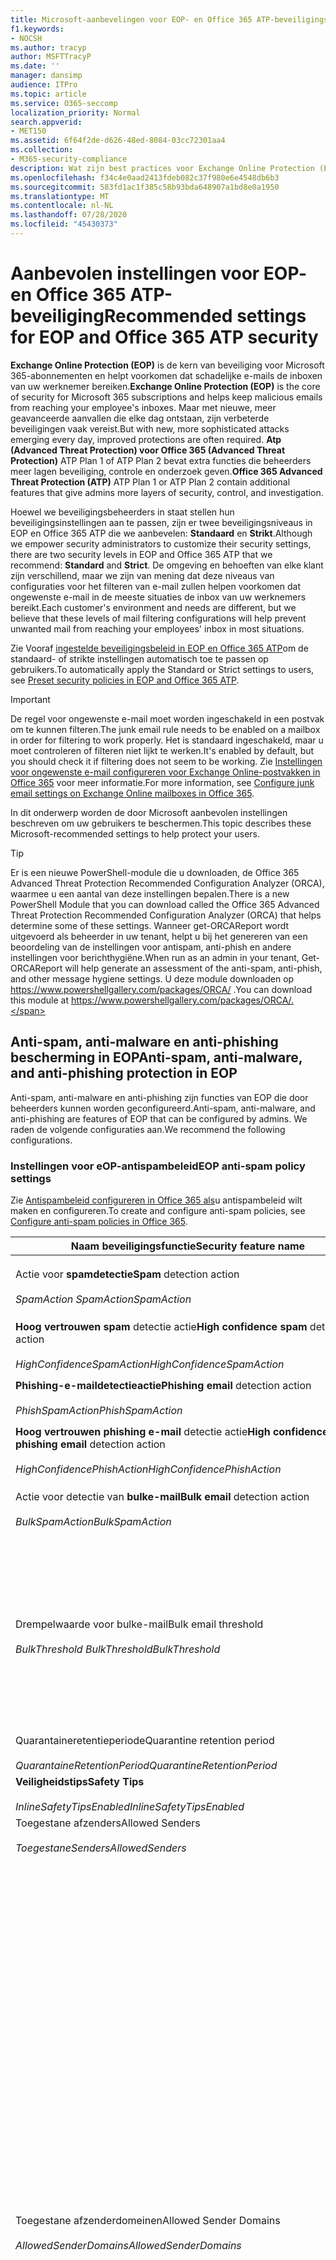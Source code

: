 ```yaml
---
title: Microsoft-aanbevelingen voor EOP- en Office 365 ATP-beveiligingsinstellingen, aanbevelingen, Sender Policy Framework, Domain-based Message Reporting and Conformance, DomainKeys Identified Mail, steps, how does it work, security baselines, baselines for EOP, baselines for ATP, setup ATP, setup EOP, configure ATP, configure EOP, security configuration
f1.keywords:
- NOCSH
ms.author: tracyp
author: MSFTTracyP
ms.date: ''
manager: dansimp
audience: ITPro
ms.topic: article
ms.service: O365-seccomp
localization_priority: Normal
search.appverid:
- MET150
ms.assetid: 6f64f2de-d626-48ed-8084-03cc72301aa4
ms.collection:
- M365-security-compliance
description: Wat zijn best practices voor Exchange Online Protection (EOP) en Advanced Threat Protection (ATP) beveiligingsinstellingen? Wat zijn de huidige aanbevelingen voor standaardbescherming? Wat moet worden gebruikt als u strenger wilt zijn? En welke extra's krijg je als je ook Advanced Threat Protection (ATP) gebruikt?
ms.openlocfilehash: f34c4e0aad2413fdeb082c37f980e6e4548db6b3
ms.sourcegitcommit: 583fd1ac1f385c58b93bda648907a1bd8e0a1950
ms.translationtype: MT
ms.contentlocale: nl-NL
ms.lasthandoff: 07/28/2020
ms.locfileid: "45430373"
---
```

# <a name="recommended-settings-for-eop-and-office-365-atp-security"></a><span data-ttu-id="331c3-106">Aanbevolen instellingen voor EOP- en Office 365 ATP-beveiliging</span><span class="sxs-lookup"><span data-stu-id="331c3-106">Recommended settings for EOP and Office 365 ATP security</span></span>

<span data-ttu-id="331c3-107">**Exchange Online Protection (EOP)** is de kern van beveiliging voor Microsoft 365-abonnementen en helpt voorkomen dat schadelijke e-mails de inboxen van uw werknemer bereiken.</span><span class="sxs-lookup"><span data-stu-id="331c3-107">**Exchange Online Protection (EOP)** is the core of security for Microsoft 365 subscriptions and helps keep malicious emails from reaching your employee's inboxes.</span></span> <span data-ttu-id="331c3-108">Maar met nieuwe, meer geavanceerde aanvallen die elke dag ontstaan, zijn verbeterde beveiligingen vaak vereist.</span><span class="sxs-lookup"><span data-stu-id="331c3-108">But with new, more sophisticated attacks emerging every day, improved protections are often required.</span></span> <span data-ttu-id="331c3-109">**Atp (Advanced Threat Protection) voor Office 365 (Advanced Threat Protection)** ATP Plan 1 of ATP Plan 2 bevat extra functies die beheerders meer lagen beveiliging, controle en onderzoek geven.</span><span class="sxs-lookup"><span data-stu-id="331c3-109">**Office 365 Advanced Threat Protection (ATP)** ATP Plan 1 or ATP Plan 2 contain additional features that give admins more layers of security, control, and investigation.</span></span>

<span data-ttu-id="331c3-110">Hoewel we beveiligingsbeheerders in staat stellen hun beveiligingsinstellingen aan te passen, zijn er twee beveiligingsniveaus in EOP en Office 365 ATP die we aanbevelen: **Standaard** en **Strikt**.</span><span class="sxs-lookup"><span data-stu-id="331c3-110">Although we empower security administrators to customize their security settings, there are two security levels in EOP and Office 365 ATP that we recommend: **Standard** and **Strict**.</span></span> <span data-ttu-id="331c3-111">De omgeving en behoeften van elke klant zijn verschillend, maar we zijn van mening dat deze niveaus van configuraties voor het filteren van e-mail zullen helpen voorkomen dat ongewenste e-mail in de meeste situaties de inbox van uw werknemers bereikt.</span><span class="sxs-lookup"><span data-stu-id="331c3-111">Each customer's environment and needs are different, but we believe that these levels of mail filtering configurations will help prevent unwanted mail from reaching your employees' inbox in most situations.</span></span>

<span data-ttu-id="331c3-112">Zie Vooraf [ingestelde beveiligingsbeleid in EOP en Office 365 ATP](preset-security-policies.md)om de standaard- of strikte instellingen automatisch toe te passen op gebruikers.</span><span class="sxs-lookup"><span data-stu-id="331c3-112">To automatically apply the Standard or Strict settings to users, see [Preset security policies in EOP and Office 365 ATP](preset-security-policies.md).</span></span>

> [!IMPORTANT]
> <span data-ttu-id="331c3-113">De regel voor ongewenste e-mail moet worden ingeschakeld in een postvak om te kunnen filteren.</span><span class="sxs-lookup"><span data-stu-id="331c3-113">The junk email rule needs to be enabled on a mailbox in order for filtering to work properly.</span></span> <span data-ttu-id="331c3-114">Het is standaard ingeschakeld, maar u moet controleren of filteren niet lijkt te werken.</span><span class="sxs-lookup"><span data-stu-id="331c3-114">It's enabled by default, but you should check it if filtering does not seem to be working.</span></span> <span data-ttu-id="331c3-115">Zie [Instellingen voor ongewenste e-mail configureren voor Exchange Online-postvakken in Office 365](configure-junk-email-settings-on-exo-mailboxes.md) voor meer informatie.</span><span class="sxs-lookup"><span data-stu-id="331c3-115">For more information, see [Configure junk email settings on Exchange Online mailboxes in Office 365](configure-junk-email-settings-on-exo-mailboxes.md).</span></span>

<span data-ttu-id="331c3-116">In dit onderwerp worden de door Microsoft aanbevolen instellingen beschreven om uw gebruikers te beschermen.</span><span class="sxs-lookup"><span data-stu-id="331c3-116">This topic describes these Microsoft-recommended settings to help protect your users.</span></span>

> [!TIP]
> <span data-ttu-id="331c3-117">Er is een nieuwe PowerShell-module die u downloaden, de Office 365 Advanced Threat Protection Recommended Configuration Analyzer (ORCA), waarmee u een aantal van deze instellingen bepalen.</span><span class="sxs-lookup"><span data-stu-id="331c3-117">There is a new PowerShell Module that you can download called the Office 365 Advanced Threat Protection Recommended Configuration Analyzer (ORCA) that helps determine some of these settings.</span></span> <span data-ttu-id="331c3-118">Wanneer get-ORCAReport wordt uitgevoerd als beheerder in uw tenant, helpt u bij het genereren van een beoordeling van de instellingen voor antispam, anti-phish en andere instellingen voor berichthygiëne.</span><span class="sxs-lookup"><span data-stu-id="331c3-118">When run as an admin in your tenant, Get-ORCAReport will help generate an assessment of the anti-spam, anti-phish, and other message hygiene settings.</span></span> <span data-ttu-id="331c3-119">U deze module downloaden op https://www.powershellgallery.com/packages/ORCA/ .</span><span class="sxs-lookup"><span data-stu-id="331c3-119">You can download this module at https://www.powershellgallery.com/packages/ORCA/.</span></span>

## <a name="anti-spam-anti-malware-and-anti-phishing-protection-in-eop"></a><span data-ttu-id="331c3-120">Anti-spam, anti-malware en anti-phishing bescherming in EOP</span><span class="sxs-lookup"><span data-stu-id="331c3-120">Anti-spam, anti-malware, and anti-phishing protection in EOP</span></span>

<span data-ttu-id="331c3-121">Anti-spam, anti-malware en anti-phishing zijn functies van EOP die door beheerders kunnen worden geconfigureerd.</span><span class="sxs-lookup"><span data-stu-id="331c3-121">Anti-spam, anti-malware, and anti-phishing are features of EOP that can be configured by admins.</span></span> <span data-ttu-id="331c3-122">We raden de volgende configuraties aan.</span><span class="sxs-lookup"><span data-stu-id="331c3-122">We recommend the following configurations.</span></span>

### <a name="eop-anti-spam-policy-settings"></a><span data-ttu-id="331c3-123">Instellingen voor eOP-antispambeleid</span><span class="sxs-lookup"><span data-stu-id="331c3-123">EOP anti-spam policy settings</span></span>

<span data-ttu-id="331c3-124">Zie [Antispambeleid configureren in Office 365 als](configure-your-spam-filter-policies.md)u antispambeleid wilt maken en configureren.</span><span class="sxs-lookup"><span data-stu-id="331c3-124">To create and configure anti-spam policies, see [Configure anti-spam policies in Office 365](configure-your-spam-filter-policies.md).</span></span>

|<span data-ttu-id="331c3-125">Naam beveiligingsfunctie</span><span class="sxs-lookup"><span data-stu-id="331c3-125">Security feature name</span></span>|<span data-ttu-id="331c3-126">Standaard</span><span class="sxs-lookup"><span data-stu-id="331c3-126">Standard</span></span>|<span data-ttu-id="331c3-127">Strikte</span><span class="sxs-lookup"><span data-stu-id="331c3-127">Strict</span></span>|<span data-ttu-id="331c3-128">Opmerking</span><span class="sxs-lookup"><span data-stu-id="331c3-128">Comment</span></span>|
|---|---|---|---|
|<span data-ttu-id="331c3-129">Actie voor **spamdetectie**</span><span class="sxs-lookup"><span data-stu-id="331c3-129">**Spam** detection action</span></span> <br/><br/> <span data-ttu-id="331c3-130">_SpamAction SpamAction_</span><span class="sxs-lookup"><span data-stu-id="331c3-130">_SpamAction_</span></span>|<span data-ttu-id="331c3-131">**Bericht verplaatsen naar map Ongewenste e-mail**</span><span class="sxs-lookup"><span data-stu-id="331c3-131">**Move message to Junk Email folder**</span></span> <br/><br/> `MoveToJmf`|<span data-ttu-id="331c3-132">**Quarantainebericht**</span><span class="sxs-lookup"><span data-stu-id="331c3-132">**Quarantine message**</span></span> <br/><br/> `Quarantine`||
|<span data-ttu-id="331c3-133">**Hoog vertrouwen spam** detectie actie</span><span class="sxs-lookup"><span data-stu-id="331c3-133">**High confidence spam** detection action</span></span> <br/><br/> <span data-ttu-id="331c3-134">_HighConfidenceSpamAction_</span><span class="sxs-lookup"><span data-stu-id="331c3-134">_HighConfidenceSpamAction_</span></span>|<span data-ttu-id="331c3-135">**Quarantainebericht**</span><span class="sxs-lookup"><span data-stu-id="331c3-135">**Quarantine message**</span></span> <br/><br/> `Quarantine`|<span data-ttu-id="331c3-136">**Quarantainebericht**</span><span class="sxs-lookup"><span data-stu-id="331c3-136">**Quarantine message**</span></span> <br/><br/> `Quarantine`||
|<span data-ttu-id="331c3-137">**Phishing-e-maildetectieactie**</span><span class="sxs-lookup"><span data-stu-id="331c3-137">**Phishing email** detection action</span></span> <br/><br/> <span data-ttu-id="331c3-138">_PhishSpamAction_</span><span class="sxs-lookup"><span data-stu-id="331c3-138">_PhishSpamAction_</span></span>|<span data-ttu-id="331c3-139">**Quarantainebericht**</span><span class="sxs-lookup"><span data-stu-id="331c3-139">**Quarantine message**</span></span> <br/><br/> `Quarantine`|<span data-ttu-id="331c3-140">**Quarantainebericht**</span><span class="sxs-lookup"><span data-stu-id="331c3-140">**Quarantine message**</span></span> <br/><br/> `Quarantine`||
|<span data-ttu-id="331c3-141">**Hoog vertrouwen phishing e-mail** detectie actie</span><span class="sxs-lookup"><span data-stu-id="331c3-141">**High confidence phishing email** detection action</span></span> <br/><br/> <span data-ttu-id="331c3-142">_HighConfidencePhishAction_</span><span class="sxs-lookup"><span data-stu-id="331c3-142">_HighConfidencePhishAction_</span></span>|<span data-ttu-id="331c3-143">**Quarantainebericht**</span><span class="sxs-lookup"><span data-stu-id="331c3-143">**Quarantine message**</span></span> <br/><br/> `Quarantine`|<span data-ttu-id="331c3-144">**Quarantainebericht**</span><span class="sxs-lookup"><span data-stu-id="331c3-144">**Quarantine message**</span></span> <br/><br/> `Quarantine`||
|<span data-ttu-id="331c3-145">Actie voor detectie van **bulke-mail**</span><span class="sxs-lookup"><span data-stu-id="331c3-145">**Bulk email** detection action</span></span> <br/><br/> <span data-ttu-id="331c3-146">_BulkSpamAction_</span><span class="sxs-lookup"><span data-stu-id="331c3-146">_BulkSpamAction_</span></span>|<span data-ttu-id="331c3-147">**Bericht verplaatsen naar map Ongewenste e-mail**</span><span class="sxs-lookup"><span data-stu-id="331c3-147">**Move message to Junk Email folder**</span></span> <br/><br/> `MoveToJmf`|<span data-ttu-id="331c3-148">**Quarantainebericht**</span><span class="sxs-lookup"><span data-stu-id="331c3-148">**Quarantine message**</span></span> <br/><br/> `Quarantine`||
|<span data-ttu-id="331c3-149">Drempelwaarde voor bulke-mail</span><span class="sxs-lookup"><span data-stu-id="331c3-149">Bulk email threshold</span></span> <br/><br/> <span data-ttu-id="331c3-150">_BulkThreshold BulkThreshold_</span><span class="sxs-lookup"><span data-stu-id="331c3-150">_BulkThreshold_</span></span>|<span data-ttu-id="331c3-151">6</span><span class="sxs-lookup"><span data-stu-id="331c3-151">6</span></span>|<span data-ttu-id="331c3-152">4</span><span class="sxs-lookup"><span data-stu-id="331c3-152">4</span></span>|<span data-ttu-id="331c3-153">De standaardwaarde is momenteel 7, maar we raden u aan deze te wijzigen in 6.</span><span class="sxs-lookup"><span data-stu-id="331c3-153">The default value is currently 7, but we recommend that you change it to 6.</span></span> <span data-ttu-id="331c3-154">Zie [Bulkklachtenniveau (BCL) in Office 365](bulk-complaint-level-values.md)voor meer informatie.</span><span class="sxs-lookup"><span data-stu-id="331c3-154">For details, see [Bulk complaint level (BCL) in Office 365](bulk-complaint-level-values.md).</span></span>|
|<span data-ttu-id="331c3-155">Quarantaineretentieperiode</span><span class="sxs-lookup"><span data-stu-id="331c3-155">Quarantine retention period</span></span> <br/><br/> <span data-ttu-id="331c3-156">_QuarantaineRetentionPeriod_</span><span class="sxs-lookup"><span data-stu-id="331c3-156">_QuarantineRetentionPeriod_</span></span>|<span data-ttu-id="331c3-157">30 dagen</span><span class="sxs-lookup"><span data-stu-id="331c3-157">30 days</span></span>|<span data-ttu-id="331c3-158">30 dagen</span><span class="sxs-lookup"><span data-stu-id="331c3-158">30 days</span></span>||
|<span data-ttu-id="331c3-159">**Veiligheidstips**</span><span class="sxs-lookup"><span data-stu-id="331c3-159">**Safety Tips**</span></span> <br/><br/> <span data-ttu-id="331c3-160">_InlineSafetyTipsEnabled_</span><span class="sxs-lookup"><span data-stu-id="331c3-160">_InlineSafetyTipsEnabled_</span></span>|<span data-ttu-id="331c3-161">Aan</span><span class="sxs-lookup"><span data-stu-id="331c3-161">On</span></span> <br/><br/> `$true`|<span data-ttu-id="331c3-162">Aan</span><span class="sxs-lookup"><span data-stu-id="331c3-162">On</span></span> <br/><br/> `$true`||
|<span data-ttu-id="331c3-163">Toegestane afzenders</span><span class="sxs-lookup"><span data-stu-id="331c3-163">Allowed Senders</span></span> <br/><br/> <span data-ttu-id="331c3-164">_ToegestaneSenders_</span><span class="sxs-lookup"><span data-stu-id="331c3-164">_AllowedSenders_</span></span>|<span data-ttu-id="331c3-165">Geen</span><span class="sxs-lookup"><span data-stu-id="331c3-165">None</span></span>|<span data-ttu-id="331c3-166">Geen</span><span class="sxs-lookup"><span data-stu-id="331c3-166">None</span></span>||
|<span data-ttu-id="331c3-167">Toegestane afzenderdomeinen</span><span class="sxs-lookup"><span data-stu-id="331c3-167">Allowed Sender Domains</span></span> <br/><br/> <span data-ttu-id="331c3-168">_AllowedSenderDomains_</span><span class="sxs-lookup"><span data-stu-id="331c3-168">_AllowedSenderDomains_</span></span>|<span data-ttu-id="331c3-169">Geen</span><span class="sxs-lookup"><span data-stu-id="331c3-169">None</span></span>|<span data-ttu-id="331c3-170">Geen</span><span class="sxs-lookup"><span data-stu-id="331c3-170">None</span></span>|<span data-ttu-id="331c3-171">Het toevoegen van domeinen die u bezit (ook wel _geaccepteerde domeinen_genoemd) aan de lijst met toegestane afzenders is niet vereist.</span><span class="sxs-lookup"><span data-stu-id="331c3-171">Adding domains that you own (also known as _accepted domains_) to the allowed senders list is not required.</span></span> <span data-ttu-id="331c3-172">In feite wordt het beschouwd als een hoog risico, omdat het kansen creëert voor slechte acteurs om u e-mail te sturen die anders zou worden uitgefilterd. Gebruik [spoofinformatie](learn-about-spoof-intelligence.md) in het Security & Compliance Center op de pagina **Antispam-instellingen** om alle afzenders te controleren die e-mailadressen van afzenders spoofen in de e-maildomeinen van uw organisatie of e-mailadressen van afzenders in externe domeinen spoofen.</span><span class="sxs-lookup"><span data-stu-id="331c3-172">In fact, it's considered high risk since it creates opportunities for bad actors to send you mail that would otherwise be filtered out. Use [spoof intelligence](learn-about-spoof-intelligence.md) in the Security & Compliance Center on the **Anti-spam settings** page to review all senders who are spoofing sender email addresses in your organization's email domains or spoofing sender email addresses in external domains.</span></span>|
|<span data-ttu-id="331c3-173">Geblokkeerde afzenders</span><span class="sxs-lookup"><span data-stu-id="331c3-173">Blocked Senders</span></span> <br/><br/> <span data-ttu-id="331c3-174">_Geblokkeerdesverders_</span><span class="sxs-lookup"><span data-stu-id="331c3-174">_BlockedSenders_</span></span>|<span data-ttu-id="331c3-175">Geen</span><span class="sxs-lookup"><span data-stu-id="331c3-175">None</span></span>|<span data-ttu-id="331c3-176">Geen</span><span class="sxs-lookup"><span data-stu-id="331c3-176">None</span></span>||
|<span data-ttu-id="331c3-177">Geblokkeerde afzenderdomeinen</span><span class="sxs-lookup"><span data-stu-id="331c3-177">Blocked Sender Domains</span></span> <br/><br/> <span data-ttu-id="331c3-178">_GeblokkeerdeSenderDomeinen_</span><span class="sxs-lookup"><span data-stu-id="331c3-178">_BlockedSenderDomains_</span></span>|<span data-ttu-id="331c3-179">Geen</span><span class="sxs-lookup"><span data-stu-id="331c3-179">None</span></span>|<span data-ttu-id="331c3-180">Geen</span><span class="sxs-lookup"><span data-stu-id="331c3-180">None</span></span>||
|<span data-ttu-id="331c3-181">**Spammeldingen voor eindgebruikers inschakelen**</span><span class="sxs-lookup"><span data-stu-id="331c3-181">**Enable end-user spam notifications**</span></span> <br/><br/> <span data-ttu-id="331c3-182">_Meldingen inschakelen_</span><span class="sxs-lookup"><span data-stu-id="331c3-182">_EnableEndUserSpamNotifications_</span></span>|<span data-ttu-id="331c3-183">Ingeschakeld</span><span class="sxs-lookup"><span data-stu-id="331c3-183">Enabled</span></span> <br/><br/> `$true`|<span data-ttu-id="331c3-184">Ingeschakeld</span><span class="sxs-lookup"><span data-stu-id="331c3-184">Enabled</span></span> <br/><br/> `$true`||
|<span data-ttu-id="331c3-185">**Stuur spammeldingen van eindgebruikers elke (dagen)**</span><span class="sxs-lookup"><span data-stu-id="331c3-185">**Send end-user spam notifications every (days)**</span></span> <br/><br/> <span data-ttu-id="331c3-186">_EndUserSpamNotificationFrequency_</span><span class="sxs-lookup"><span data-stu-id="331c3-186">_EndUserSpamNotificationFrequency_</span></span>|<span data-ttu-id="331c3-187">3 dagen</span><span class="sxs-lookup"><span data-stu-id="331c3-187">3 days</span></span>|<span data-ttu-id="331c3-188">3 dagen</span><span class="sxs-lookup"><span data-stu-id="331c3-188">3 days</span></span>||
|<span data-ttu-id="331c3-189">**Spam ZAP**</span><span class="sxs-lookup"><span data-stu-id="331c3-189">**Spam ZAP**</span></span> <br/><br/> <span data-ttu-id="331c3-190">_SpamZapEnabled SpamZapEnabled_</span><span class="sxs-lookup"><span data-stu-id="331c3-190">_SpamZapEnabled_</span></span>|<span data-ttu-id="331c3-191">Ingeschakeld</span><span class="sxs-lookup"><span data-stu-id="331c3-191">Enabled</span></span> <br/><br/> `$true`|<span data-ttu-id="331c3-192">Ingeschakeld</span><span class="sxs-lookup"><span data-stu-id="331c3-192">Enabled</span></span> <br/><br/> `$true`||
|<span data-ttu-id="331c3-193">**Phish ZAP**</span><span class="sxs-lookup"><span data-stu-id="331c3-193">**Phish ZAP**</span></span> <br/><br/> <span data-ttu-id="331c3-194">_PhishZapEnabled_</span><span class="sxs-lookup"><span data-stu-id="331c3-194">_PhishZapEnabled_</span></span>|<span data-ttu-id="331c3-195">Ingeschakeld</span><span class="sxs-lookup"><span data-stu-id="331c3-195">Enabled</span></span> <br/><br/> `$true`|<span data-ttu-id="331c3-196">Ingeschakeld</span><span class="sxs-lookup"><span data-stu-id="331c3-196">Enabled</span></span> <br/><br/> `$true`||
|<span data-ttu-id="331c3-197">_MarkAsSpamBulkMail MarkAsSpamBulkMail_</span><span class="sxs-lookup"><span data-stu-id="331c3-197">_MarkAsSpamBulkMail_</span></span>|<span data-ttu-id="331c3-198">Aan</span><span class="sxs-lookup"><span data-stu-id="331c3-198">On</span></span>|<span data-ttu-id="331c3-199">Aan</span><span class="sxs-lookup"><span data-stu-id="331c3-199">On</span></span>|<span data-ttu-id="331c3-200">Deze instelling is alleen beschikbaar in PowerShell.</span><span class="sxs-lookup"><span data-stu-id="331c3-200">This setting is only available in PowerShell.</span></span>|
|

<span data-ttu-id="331c3-201">Er zijn verschillende andere Geavanceerde Spam Filter (AsF) instellingen in anti-spam beleid die in het proces van wordt afgeschaft.</span><span class="sxs-lookup"><span data-stu-id="331c3-201">There are several other Advanced Spam Filter (ASF) settings in anti-spam policies that are in the process of being deprecated.</span></span> <span data-ttu-id="331c3-202">Meer informatie over de tijdlijnen voor de afschrijving van deze functies zal worden gecommuniceerd buiten dit onderwerp.</span><span class="sxs-lookup"><span data-stu-id="331c3-202">More information on the timelines for the depreciation of these features will be communicated outside of this topic.</span></span>

<span data-ttu-id="331c3-203">We raden u aan deze AS-instellingen **uit te** schakelen voor zowel **standaard-** als **strikte** niveaus.</span><span class="sxs-lookup"><span data-stu-id="331c3-203">We recommend that you turn these ASF settings **Off** for both **Standard** and **Strict** levels.</span></span> <span data-ttu-id="331c3-204">Zie AZG-instellingen [(Advanced Spam Filter) in Office 365 voor](advanced-spam-filtering-asf-options.md)meer informatie over AVO-instellingen.</span><span class="sxs-lookup"><span data-stu-id="331c3-204">For more information about ASF settings, see [Advanced Spam Filter (ASF) settings in Office 365](advanced-spam-filtering-asf-options.md).</span></span>

|<span data-ttu-id="331c3-205">Naam beveiligingsfunctie</span><span class="sxs-lookup"><span data-stu-id="331c3-205">Security feature name</span></span>|<span data-ttu-id="331c3-206">Opmerking</span><span class="sxs-lookup"><span data-stu-id="331c3-206">Comment</span></span>|
|---|---|
|<span data-ttu-id="331c3-207">**Afbeeldingskoppelingen naar externe sites** _(IncreaseScoreWithImageLinks_)</span><span class="sxs-lookup"><span data-stu-id="331c3-207">**Image links to remote sites** (_IncreaseScoreWithImageLinks_)</span></span>||
|<span data-ttu-id="331c3-208">**Numeriek IP-adres in URL** _(IncreaseScoreWithNumericIps_)</span><span class="sxs-lookup"><span data-stu-id="331c3-208">**Numeric IP address in URL** (_IncreaseScoreWithNumericIps_)</span></span>||
|<span data-ttu-id="331c3-209">**UL omleiden naar andere poort** _(IncreaseScoreWithRedirectToOtherPort_)</span><span class="sxs-lookup"><span data-stu-id="331c3-209">**UL redirect to other port** (_IncreaseScoreWithRedirectToOtherPort_)</span></span>||
|<span data-ttu-id="331c3-210">**URL naar .biz of .info websites** (_IncreaseScoreWithBizOrInfoUrls_)</span><span class="sxs-lookup"><span data-stu-id="331c3-210">**URL to .biz or .info websites** (_IncreaseScoreWithBizOrInfoUrls_)</span></span>||
|<span data-ttu-id="331c3-211">**Lege berichten** _(MarkAsSpamEmptyMessages_)</span><span class="sxs-lookup"><span data-stu-id="331c3-211">**Empty messages** (_MarkAsSpamEmptyMessages_)</span></span>||
|<span data-ttu-id="331c3-212">**JavaScript of VBScript in HTML** _(MarkAsSpamJavaScriptInHtml_)</span><span class="sxs-lookup"><span data-stu-id="331c3-212">**JavaScript or VBScript in HTML** (_MarkAsSpamJavaScriptInHtml_)</span></span>||
|<span data-ttu-id="331c3-213">**Frame- of IFrame-tags in HTML** _(MarkAsSpamFramesInHtml_)</span><span class="sxs-lookup"><span data-stu-id="331c3-213">**Frame or IFrame tags in HTML** (_MarkAsSpamFramesInHtml_)</span></span>||
|<span data-ttu-id="331c3-214">**Objecttags in HTML** (_MarkAsSpamObjectTagsInHtml_)</span><span class="sxs-lookup"><span data-stu-id="331c3-214">**Object tags in HTML** (_MarkAsSpamObjectTagsInHtml_)</span></span>||
|<span data-ttu-id="331c3-215">**Insluiten tags in HTML** (_MarkAsSpamEmbedTagsInHtml_)</span><span class="sxs-lookup"><span data-stu-id="331c3-215">**Embed tags in HTML** (_MarkAsSpamEmbedTagsInHtml_)</span></span>||
|<span data-ttu-id="331c3-216">**Formuliertags in HTML** _(MarkAsSpamFormTagsInHtml_)</span><span class="sxs-lookup"><span data-stu-id="331c3-216">**Form tags in HTML** (_MarkAsSpamFormTagsInHtml_)</span></span>||
|<span data-ttu-id="331c3-217">**Webbugs in HTML** _(MarkAsSpamWebBugsInHtml_)</span><span class="sxs-lookup"><span data-stu-id="331c3-217">**Web bugs in HTML** (_MarkAsSpamWebBugsInHtml_)</span></span>||
|<span data-ttu-id="331c3-218">**Gevoelige woordenlijst toepassen** _(MarkAsSpamSensitiveWordList_)</span><span class="sxs-lookup"><span data-stu-id="331c3-218">**Apply sensitive word list** (_MarkAsSpamSensitiveWordList_)</span></span>||
|<span data-ttu-id="331c3-219">**SPF record: hard fail** (_MarkAsSpamSpfRecordHardFail_)</span><span class="sxs-lookup"><span data-stu-id="331c3-219">**SPF record: hard fail** (_MarkAsSpamSpfRecordHardFail_)</span></span>||
|<span data-ttu-id="331c3-220">**Voorwaardelijke afzender-ID-filtering: harde fail** _(MarkAsSpamFromAddressAuthFail_)</span><span class="sxs-lookup"><span data-stu-id="331c3-220">**Conditional Sender ID filtering: hard fail** (_MarkAsSpamFromAddressAuthFail_)</span></span>||
|<span data-ttu-id="331c3-221">**NDR backscatter** (_MarkAsSpamNdrBackscatter_)</span><span class="sxs-lookup"><span data-stu-id="331c3-221">**NDR backscatter** (_MarkAsSpamNdrBackscatter_)</span></span>||
|

#### <a name="eop-outbound-spam-policy-settings"></a><span data-ttu-id="331c3-222">Instellingen voor uitgaande spambeleid van EOP</span><span class="sxs-lookup"><span data-stu-id="331c3-222">EOP outbound spam policy settings</span></span>

<span data-ttu-id="331c3-223">Zie Uitgaande [spamfiltering configureren in Office 365 als](configure-the-outbound-spam-policy.md)u uitgaand spambeleid wilt maken en configureren.</span><span class="sxs-lookup"><span data-stu-id="331c3-223">To create and configure outbound spam policies, see [Configure outbound spam filtering in Office 365](configure-the-outbound-spam-policy.md).</span></span>

<span data-ttu-id="331c3-224">Zie [Verzendlimieten voor](https://docs.microsoft.com/office365/servicedescriptions/exchange-online-service-description/exchange-online-limits#sending-limits-1) meer informatie over de standaard verzendlimieten in de service</span><span class="sxs-lookup"><span data-stu-id="331c3-224">For more information about the default sending limits in the service, see [Sending limits](https://docs.microsoft.com/office365/servicedescriptions/exchange-online-service-description/exchange-online-limits#sending-limits-1)</span></span>

|<span data-ttu-id="331c3-225">Naam beveiligingsfunctie</span><span class="sxs-lookup"><span data-stu-id="331c3-225">Security feature name</span></span>|<span data-ttu-id="331c3-226">Standaard</span><span class="sxs-lookup"><span data-stu-id="331c3-226">Standard</span></span>|<span data-ttu-id="331c3-227">Strikte</span><span class="sxs-lookup"><span data-stu-id="331c3-227">Strict</span></span>|<span data-ttu-id="331c3-228">Opmerking</span><span class="sxs-lookup"><span data-stu-id="331c3-228">Comment</span></span>|
|---|---|---|---|
|<span data-ttu-id="331c3-229">**Maximaal aantal ontvangers per gebruiker: externe uurlimiet**</span><span class="sxs-lookup"><span data-stu-id="331c3-229">**Maximum number of recipients per user: External hourly limit**</span></span> <br/><br/> <span data-ttu-id="331c3-230">_OntvangerLimitExternalPerHour_</span><span class="sxs-lookup"><span data-stu-id="331c3-230">_RecipientLimitExternalPerHour_</span></span>|<span data-ttu-id="331c3-231">500</span><span class="sxs-lookup"><span data-stu-id="331c3-231">500</span></span>|<span data-ttu-id="331c3-232">400</span><span class="sxs-lookup"><span data-stu-id="331c3-232">400</span></span>||
|<span data-ttu-id="331c3-233">**Maximaal aantal ontvangers per gebruiker: interne uurlimiet**</span><span class="sxs-lookup"><span data-stu-id="331c3-233">**Maximum number of recipients per user: Internal hourly limit**</span></span> <br/><br/> <span data-ttu-id="331c3-234">_OntvangerLimitInternalPerHour_</span><span class="sxs-lookup"><span data-stu-id="331c3-234">_RecipientLimitInternalPerHour_</span></span>|<span data-ttu-id="331c3-235">1000</span><span class="sxs-lookup"><span data-stu-id="331c3-235">1000</span></span>|<span data-ttu-id="331c3-236">800</span><span class="sxs-lookup"><span data-stu-id="331c3-236">800</span></span>||
|<span data-ttu-id="331c3-237">**Maximaal aantal ontvangers per gebruiker: Dagelijkse limiet**</span><span class="sxs-lookup"><span data-stu-id="331c3-237">**Maximum number of recipients per user: Daily limit**</span></span> <br/><br/> <span data-ttu-id="331c3-238">_OntvangerLimitPerDay_</span><span class="sxs-lookup"><span data-stu-id="331c3-238">_RecipientLimitPerDay_</span></span>|<span data-ttu-id="331c3-239">1000</span><span class="sxs-lookup"><span data-stu-id="331c3-239">1000</span></span>|<span data-ttu-id="331c3-240">800</span><span class="sxs-lookup"><span data-stu-id="331c3-240">800</span></span>||
|<span data-ttu-id="331c3-241">**Actie wanneer een gebruiker de limieten overschrijdt**</span><span class="sxs-lookup"><span data-stu-id="331c3-241">**Action when a user exceeds the limits**</span></span> <br/><br/> <span data-ttu-id="331c3-242">_ActionWhenThresholdReached_</span><span class="sxs-lookup"><span data-stu-id="331c3-242">_ActionWhenThresholdReached_</span></span>|<span data-ttu-id="331c3-243">**De gebruiker beperken tot het verzenden van e-mail**</span><span class="sxs-lookup"><span data-stu-id="331c3-243">**Restrict the user from sending mail**</span></span> <br/><br/> `BlockUser`|<span data-ttu-id="331c3-244">**De gebruiker beperken tot het verzenden van e-mail**</span><span class="sxs-lookup"><span data-stu-id="331c3-244">**Restrict the user from sending mail**</span></span> <br/><br/> `BlockUser`||
|

### <a name="eop-anti-malware-policy-settings"></a><span data-ttu-id="331c3-245">Beleidsinstellingen voor EOP-anti-malware</span><span class="sxs-lookup"><span data-stu-id="331c3-245">EOP anti-malware policy settings</span></span>

<span data-ttu-id="331c3-246">Zie [Anti-malwarebeleid configureren in Office 365](configure-anti-malware-policies.md)als u antimalwarebeleid wilt maken en configureren.</span><span class="sxs-lookup"><span data-stu-id="331c3-246">To create and configure anti-malware policies, see [Configure anti-malware policies in Office 365](configure-anti-malware-policies.md).</span></span>

|<span data-ttu-id="331c3-247">Naam beveiligingsfunctie</span><span class="sxs-lookup"><span data-stu-id="331c3-247">Security feature name</span></span>|<span data-ttu-id="331c3-248">Standaard</span><span class="sxs-lookup"><span data-stu-id="331c3-248">Standard</span></span>|<span data-ttu-id="331c3-249">Strikte</span><span class="sxs-lookup"><span data-stu-id="331c3-249">Strict</span></span>|<span data-ttu-id="331c3-250">Opmerking</span><span class="sxs-lookup"><span data-stu-id="331c3-250">Comment</span></span>|
|---|---|---|---|
|<span data-ttu-id="331c3-251">**Wilt u ontvangers op de hoogte stellen als hun berichten in quarantaine zijn geplaatst?**</span><span class="sxs-lookup"><span data-stu-id="331c3-251">**Do you want to notify recipients if their messages are quarantined?**</span></span> <br/><br/> <span data-ttu-id="331c3-252">_Actie_</span><span class="sxs-lookup"><span data-stu-id="331c3-252">_Action_</span></span>|<span data-ttu-id="331c3-253">Nee</span><span class="sxs-lookup"><span data-stu-id="331c3-253">No</span></span> <br/><br/> <span data-ttu-id="331c3-254">_Berichten verwijderen_</span><span class="sxs-lookup"><span data-stu-id="331c3-254">_DeleteMessage_</span></span>|<span data-ttu-id="331c3-255">Nee</span><span class="sxs-lookup"><span data-stu-id="331c3-255">No</span></span> <br/><br/> <span data-ttu-id="331c3-256">_Berichten verwijderen_</span><span class="sxs-lookup"><span data-stu-id="331c3-256">_DeleteMessage_</span></span>|<span data-ttu-id="331c3-257">Als malware wordt gedetecteerd in een e-mailbijlage, wordt het bericht in quarantaine geplaatst en kan het alleen door een beheerder worden vrijgegeven.</span><span class="sxs-lookup"><span data-stu-id="331c3-257">If malware is detected in an email attachment, the message is quarantined and can be released only by an admin.</span></span>|
|<span data-ttu-id="331c3-258">**Filter Algemene bijlagetypen**</span><span class="sxs-lookup"><span data-stu-id="331c3-258">**Common Attachment Types Filter**</span></span> <br/><br/> <span data-ttu-id="331c3-259">_Bestand inschakelen_</span><span class="sxs-lookup"><span data-stu-id="331c3-259">_EnableFileFilter_</span></span>|<span data-ttu-id="331c3-260">Aan</span><span class="sxs-lookup"><span data-stu-id="331c3-260">On</span></span> <br/><br/> `$true`|<span data-ttu-id="331c3-261">Aan</span><span class="sxs-lookup"><span data-stu-id="331c3-261">On</span></span> <br/><br/> `$true`|<span data-ttu-id="331c3-262">Met deze instelling worden berichten in quarantaine geplaatst die uitvoerbare bijlagen bevatten op basis van bestandstype, ongeacht de bijlage-inhoud.</span><span class="sxs-lookup"><span data-stu-id="331c3-262">This setting quarantines messages that contain executable attachments based on file type, regardless of the attachment content.</span></span>|
|<span data-ttu-id="331c3-263">**Malware Zero-hour Auto Purge**</span><span class="sxs-lookup"><span data-stu-id="331c3-263">**Malware Zero-hour Auto Purge**</span></span> <br/><br/> <span data-ttu-id="331c3-264">_ZapEnabled ZapEnabled_</span><span class="sxs-lookup"><span data-stu-id="331c3-264">_ZapEnabled_</span></span>|<span data-ttu-id="331c3-265">Aan</span><span class="sxs-lookup"><span data-stu-id="331c3-265">On</span></span> <br/><br/> `$true`|<span data-ttu-id="331c3-266">Aan</span><span class="sxs-lookup"><span data-stu-id="331c3-266">On</span></span> <br/><br/> `$true`||
|<span data-ttu-id="331c3-267">**Interne afzenders op** de hoogte stellen van het niet-geleverde bericht</span><span class="sxs-lookup"><span data-stu-id="331c3-267">**Notify internal senders** of the undelivered message</span></span> <br/><br/> <span data-ttu-id="331c3-268">_Meldingen inschakelen_</span><span class="sxs-lookup"><span data-stu-id="331c3-268">_EnableInternalSenderNotifications_</span></span>|<span data-ttu-id="331c3-269">Uitgeschakeld</span><span class="sxs-lookup"><span data-stu-id="331c3-269">Disabled</span></span> <br/><br/> `$false`|<span data-ttu-id="331c3-270">Uitgeschakeld</span><span class="sxs-lookup"><span data-stu-id="331c3-270">Disabled</span></span> <br/><br/> `$false`||
|<span data-ttu-id="331c3-271">**Externe afzenders op** de hoogte stellen van het niet-geleverde bericht</span><span class="sxs-lookup"><span data-stu-id="331c3-271">**Notify external senders** of the undelivered message</span></span> <br/><br/> <span data-ttu-id="331c3-272">_EnableExternalSenderNotifications_</span><span class="sxs-lookup"><span data-stu-id="331c3-272">_EnableExternalSenderNotifications_</span></span>|<span data-ttu-id="331c3-273">Uitgeschakeld</span><span class="sxs-lookup"><span data-stu-id="331c3-273">Disabled</span></span> <br/><br/> `$false`|<span data-ttu-id="331c3-274">Uitgeschakeld</span><span class="sxs-lookup"><span data-stu-id="331c3-274">Disabled</span></span> <br/><br/> `$false`||
|

### <a name="eop-default-anti-phishing-policy-settings"></a><span data-ttu-id="331c3-275">EOP standaard anti-phishing beleidsinstellingen</span><span class="sxs-lookup"><span data-stu-id="331c3-275">EOP default anti-phishing policy settings</span></span>

<span data-ttu-id="331c3-276">Zie [Spoofinstellingen](set-up-anti-phishing-policies.md#spoof-settings)voor meer informatie over deze instellingen.</span><span class="sxs-lookup"><span data-stu-id="331c3-276">For more information about these settings, see [Spoof settings](set-up-anti-phishing-policies.md#spoof-settings).</span></span> <span data-ttu-id="331c3-277">Zie [Anti-phishingbeleid configureren in EOP om](configure-anti-phishing-policies-eop.md)deze instellingen te configureren.</span><span class="sxs-lookup"><span data-stu-id="331c3-277">To configure these settings, see [Configure anti-phishing policies in EOP](configure-anti-phishing-policies-eop.md).</span></span>

|<span data-ttu-id="331c3-278">Naam beveiligingsfunctie</span><span class="sxs-lookup"><span data-stu-id="331c3-278">Security feature name</span></span>|<span data-ttu-id="331c3-279">Standaard</span><span class="sxs-lookup"><span data-stu-id="331c3-279">Standard</span></span>|<span data-ttu-id="331c3-280">Strikte</span><span class="sxs-lookup"><span data-stu-id="331c3-280">Strict</span></span>|<span data-ttu-id="331c3-281">Opmerking</span><span class="sxs-lookup"><span data-stu-id="331c3-281">Comment</span></span>|
|---|---|---|---|
|<span data-ttu-id="331c3-282">**Bescherming tegen spoofing inschakelen**</span><span class="sxs-lookup"><span data-stu-id="331c3-282">**Enable anti-spoofing protection**</span></span> <br/><br/> <span data-ttu-id="331c3-283">_EnableAntispoofEnforcement_</span><span class="sxs-lookup"><span data-stu-id="331c3-283">_EnableAntispoofEnforcement_</span></span>|<span data-ttu-id="331c3-284">Aan</span><span class="sxs-lookup"><span data-stu-id="331c3-284">On</span></span> <br/><br/> `$true`|<span data-ttu-id="331c3-285">Aan</span><span class="sxs-lookup"><span data-stu-id="331c3-285">On</span></span> <br/><br/> `$true`||
|<span data-ttu-id="331c3-286">**Niet-geverifieerde afzender inschakelen**</span><span class="sxs-lookup"><span data-stu-id="331c3-286">**Enable Unauthenticated Sender**</span></span> <br/><br/> <span data-ttu-id="331c3-287">_EnableunauthenticatedSender_</span><span class="sxs-lookup"><span data-stu-id="331c3-287">_EnableUnauthenticatedSender_</span></span>|<span data-ttu-id="331c3-288">Aan</span><span class="sxs-lookup"><span data-stu-id="331c3-288">On</span></span> <br/><br/> `$true`|<span data-ttu-id="331c3-289">Aan</span><span class="sxs-lookup"><span data-stu-id="331c3-289">On</span></span> <br/><br/> `$true`|<span data-ttu-id="331c3-290">Hiermee voegt u een vraagteken (?) toe aan de foto van de afzender in Outlook voor niet-geïdentificeerde vervalste afzenders.</span><span class="sxs-lookup"><span data-stu-id="331c3-290">Adds a question mark (?) to the sender's photo in Outlook for unidentified spoofed senders.</span></span> <span data-ttu-id="331c3-291">Zie [Spoofinstellingen in het antiphishingbeleid](set-up-anti-phishing-policies.md)voor meer informatie.</span><span class="sxs-lookup"><span data-stu-id="331c3-291">For more information, see [Spoof settings in anti-phishing policies](set-up-anti-phishing-policies.md).</span></span>|
|<span data-ttu-id="331c3-292">**Als e-mail wordt verzonden door iemand die uw domein niet mag spoofen**</span><span class="sxs-lookup"><span data-stu-id="331c3-292">**If email is sent by someone who's not allowed to spoof your domain**</span></span> <br/><br/> <span data-ttu-id="331c3-293">_AuthenticationFailAction_</span><span class="sxs-lookup"><span data-stu-id="331c3-293">_AuthenticationFailAction_</span></span>|<span data-ttu-id="331c3-294">**Bericht verplaatsen naar de mappen ongewenste e-mail van de geadresseerden**</span><span class="sxs-lookup"><span data-stu-id="331c3-294">**Move message to the recipients' Junk Email folders**</span></span> <br/><br/> `MoveToJmf`|<span data-ttu-id="331c3-295">**Quarantaine het bericht**</span><span class="sxs-lookup"><span data-stu-id="331c3-295">**Quarantine the message**</span></span> <br/><br/> `Quarantine`|<span data-ttu-id="331c3-296">Dit geldt voor geblokkeerde afzenders in [spoofintelligentie.](learn-about-spoof-intelligence.md)</span><span class="sxs-lookup"><span data-stu-id="331c3-296">This applies to blocked senders in [spoof intelligence](learn-about-spoof-intelligence.md).</span></span>|
|

## <a name="office-365-advanced-threat-protection-security"></a><span data-ttu-id="331c3-297">Beveiliging van geavanceerde bedreigingsbeveiliging van Office 365</span><span class="sxs-lookup"><span data-stu-id="331c3-297">Office 365 Advanced Threat Protection security</span></span>

<span data-ttu-id="331c3-298">Extra beveiligingsvoordelen worden geleverd met een ATP-abonnement (Advanced Threat Protection) van Office 365.</span><span class="sxs-lookup"><span data-stu-id="331c3-298">Additional security benefits come with an Office 365 Advanced Threat Protection (ATP) subscription.</span></span> <span data-ttu-id="331c3-299">Voor het laatste nieuws en informatie u zien [wat er nieuw is in Office 365 ATP](whats-new-in-office-365-atp.md).</span><span class="sxs-lookup"><span data-stu-id="331c3-299">For the latest news and information, you can see [What's new in Office 365 ATP](whats-new-in-office-365-atp.md).</span></span>

<span data-ttu-id="331c3-300">Office 365 ATP bevat het beleid voor veilige bijlagen en veilige koppelingen om te voorkomen dat e-mail met mogelijk schadelijke bijlagen wordt geleverd en om te voorkomen dat gebruikers op mogelijk onveilige URL's klikken.</span><span class="sxs-lookup"><span data-stu-id="331c3-300">Office 365 ATP includes the Safe Attachment and Safe Links policies to prevent email with potentially malicious attachments from being delivered, and to keep users from clicking potentially unsafe URLs.</span></span>

> [!IMPORTANT]
> <span data-ttu-id="331c3-301">Geavanceerde antiphishing is een van de voordelen van een Office 365 ATP-abonnement.</span><span class="sxs-lookup"><span data-stu-id="331c3-301">Advanced anti-phishing is one of the benefits of an Office 365 ATP subscription.</span></span> <span data-ttu-id="331c3-302">Hoewel het standaard is ingeschakeld, ***moet*** u ten minste één antiphishingbeleid configureren voordat het e-mail kan filteren.</span><span class="sxs-lookup"><span data-stu-id="331c3-302">Although it's enabled by default, you ***must*** configure at least one anti-phishing policy before it can start filtering mail.</span></span> <span data-ttu-id="331c3-303">Het vergeten om anti-phishing beleid te configureren kan gebruikers blootstellen aan riskante e-mails.</span><span class="sxs-lookup"><span data-stu-id="331c3-303">Forgetting to configure anti-phishing policies could exposes users to risky emails.</span></span> <span data-ttu-id="331c3-304">Zorg ervoor dat u uw antiphishingbeleid configureert nadat u een Office 365 ATP-abonnement hebt toegevoegd.</span><span class="sxs-lookup"><span data-stu-id="331c3-304">Be sure to configure your anti-phishing policies after you add an Office 365 ATP subscription.</span></span>

<span data-ttu-id="331c3-305">Als u een AtP-abonnement voor Office 365 aan uw EOP hebt toegevoegd, stelt u de volgende configuraties in.</span><span class="sxs-lookup"><span data-stu-id="331c3-305">If you've added an Office 365 ATP subscription to your EOP, set the following configurations.</span></span>

### <a name="office-atp-anti-phishing-policy-settings"></a><span data-ttu-id="331c3-306">Office ATP-beleidsinstellingen voor phishing</span><span class="sxs-lookup"><span data-stu-id="331c3-306">Office ATP anti-phishing policy settings</span></span>

<span data-ttu-id="331c3-307">EOP-klanten krijgen basisantiphishing zoals eerder beschreven, maar Office 365 ATP bevat meer functies en controle om aanvallen te voorkomen, op te sporen en te herstellen.</span><span class="sxs-lookup"><span data-stu-id="331c3-307">EOP customers get basic anti-phishing as previously described, but Office 365 ATP includes more features and control to help prevent, detect, and remediate against attacks.</span></span> <span data-ttu-id="331c3-308">Zie [ATP-antiphishingbeleid configureren in Office 365](configure-atp-anti-phishing-policies.md)als u dit beleid wilt maken en configureren.</span><span class="sxs-lookup"><span data-stu-id="331c3-308">To create and configure these policies, see [Configure ATP anti-phishing policies in Office 365](configure-atp-anti-phishing-policies.md).</span></span>

#### <a name="impersonation-settings-in-atp-anti-phishing-policies"></a><span data-ttu-id="331c3-309">Imitatie-instellingen in atp-anti-phishingbeleid</span><span class="sxs-lookup"><span data-stu-id="331c3-309">Impersonation settings in ATP anti-phishing policies</span></span>

<span data-ttu-id="331c3-310">Zie [Imitatie-instellingen in het ATP-antiphishingbeleid voor](set-up-anti-phishing-policies.md#impersonation-settings-in-atp-anti-phishing-policies)meer informatie over deze instellingen.</span><span class="sxs-lookup"><span data-stu-id="331c3-310">For more information about these settings, see [Impersonation settings in ATP anti-phishing policies](set-up-anti-phishing-policies.md#impersonation-settings-in-atp-anti-phishing-policies).</span></span> <span data-ttu-id="331c3-311">Zie [ATP-antiphishingbeleid configureren](configure-atp-anti-phishing-policies.md)als u deze instellingen wilt configureren.</span><span class="sxs-lookup"><span data-stu-id="331c3-311">To configure these settings, see [Configure ATP anti-phishing policies](configure-atp-anti-phishing-policies.md).</span></span>

|<span data-ttu-id="331c3-312">Naam beveiligingsfunctie</span><span class="sxs-lookup"><span data-stu-id="331c3-312">Security feature name</span></span>|<span data-ttu-id="331c3-313">Standaard</span><span class="sxs-lookup"><span data-stu-id="331c3-313">Standard</span></span>|<span data-ttu-id="331c3-314">Strikte</span><span class="sxs-lookup"><span data-stu-id="331c3-314">Strict</span></span>|<span data-ttu-id="331c3-315">Opmerking</span><span class="sxs-lookup"><span data-stu-id="331c3-315">Comment</span></span>|
|---|---|---|---|
|<span data-ttu-id="331c3-316">Beveiligde gebruikers: **gebruikers toevoegen om te beschermen**</span><span class="sxs-lookup"><span data-stu-id="331c3-316">Protected users: **Add users to protect**</span></span> <br/><br/> <span data-ttu-id="331c3-317">_Beveiliging van doelgericht gebruikers_</span><span class="sxs-lookup"><span data-stu-id="331c3-317">_EnableTargetedUserProtection_</span></span> <br/><br/> <span data-ttu-id="331c3-318">_TargetedUsersToProtect_</span><span class="sxs-lookup"><span data-stu-id="331c3-318">_TargetedUsersToProtect_</span></span>|<span data-ttu-id="331c3-319">Aan</span><span class="sxs-lookup"><span data-stu-id="331c3-319">On</span></span> <br/><br/> `$true` <br/><br/> \<list of users\>|<span data-ttu-id="331c3-320">Aan</span><span class="sxs-lookup"><span data-stu-id="331c3-320">On</span></span> <br/><br/> `$true` <br/><br/> \<list of users\>|<span data-ttu-id="331c3-321">Afhankelijk van uw organisatie, maar we raden u aan gebruikers in belangrijke rollen toe te voegen.</span><span class="sxs-lookup"><span data-stu-id="331c3-321">Depends on your organization, but we recommend adding users in key roles.</span></span> <span data-ttu-id="331c3-322">Intern kunnen dit uw CEO, CFO en andere senior leiders zijn.</span><span class="sxs-lookup"><span data-stu-id="331c3-322">Internally, these might be your CEO, CFO, and other senior leaders.</span></span> <span data-ttu-id="331c3-323">Extern kunnen dit ook raadsleden of uw raad van bestuur zijn.</span><span class="sxs-lookup"><span data-stu-id="331c3-323">Externally, these could include council members or your board of directors.</span></span>|
|<span data-ttu-id="331c3-324">Beveiligde domeinen: **voeg automatisch de domeinen op die ik bezit**</span><span class="sxs-lookup"><span data-stu-id="331c3-324">Protected domains: **Automatically include the domains I own**</span></span> <br/><br/> <span data-ttu-id="331c3-325">_Bescherming van organisatiedomeinen inschakelen_</span><span class="sxs-lookup"><span data-stu-id="331c3-325">_EnableOrganizationDomainsProtection_</span></span>|<span data-ttu-id="331c3-326">Aan</span><span class="sxs-lookup"><span data-stu-id="331c3-326">On</span></span> <br/><br/> `$true`|<span data-ttu-id="331c3-327">Aan</span><span class="sxs-lookup"><span data-stu-id="331c3-327">On</span></span> <br/><br/> `$true`||
|<span data-ttu-id="331c3-328">Beveiligde domeinen: **aangepaste domeinen opnemen**</span><span class="sxs-lookup"><span data-stu-id="331c3-328">Protected domains: **Include custom domains**</span></span> <br/><br/> <span data-ttu-id="331c3-329">_Beveiliging inschakelen_</span><span class="sxs-lookup"><span data-stu-id="331c3-329">_EnableTargetedDomainsProtection_</span></span> <br/><br/> <span data-ttu-id="331c3-330">_TargetedDomainsToProtect_</span><span class="sxs-lookup"><span data-stu-id="331c3-330">_TargetedDomainsToProtect_</span></span>|<span data-ttu-id="331c3-331">Aan</span><span class="sxs-lookup"><span data-stu-id="331c3-331">On</span></span> <br/><br/> `$true` <br/><br/> \<list of domains\>|<span data-ttu-id="331c3-332">Aan</span><span class="sxs-lookup"><span data-stu-id="331c3-332">On</span></span> <br/><br/> `$true` <br/><br/> \<list of domains\>|<span data-ttu-id="331c3-333">Afhankelijk van uw organisatie, maar we raden u aan domeinen toe te voegen waarmee u vaak communiceert die u niet bezit.</span><span class="sxs-lookup"><span data-stu-id="331c3-333">Depends on your organization, but we recommend adding domains you frequently interact with that you don't own.</span></span>|
|<span data-ttu-id="331c3-334">Beveiligde gebruikers: **als e-mail wordt verzonden door een geïmiteerde gebruiker**</span><span class="sxs-lookup"><span data-stu-id="331c3-334">Protected users: **If email is sent by an impersonated user**</span></span> <br/><br/> <span data-ttu-id="331c3-335">_TargetedUserProtectionAction_</span><span class="sxs-lookup"><span data-stu-id="331c3-335">_TargetedUserProtectionAction_</span></span>|<span data-ttu-id="331c3-336">**Quarantaine het bericht**</span><span class="sxs-lookup"><span data-stu-id="331c3-336">**Quarantine the message**</span></span> <br/><br/> `Quarantine`|<span data-ttu-id="331c3-337">**Quarantaine het bericht**</span><span class="sxs-lookup"><span data-stu-id="331c3-337">**Quarantine the message**</span></span> <br/><br/> `Quarantine`||
|<span data-ttu-id="331c3-338">Beveiligde domeinen: **als e-mail wordt verzonden door een geïmcipeel domein**</span><span class="sxs-lookup"><span data-stu-id="331c3-338">Protected domains: **If email is sent by an impersonated domain**</span></span> <br/><br/> <span data-ttu-id="331c3-339">_TargetedDomainProtectionAction_</span><span class="sxs-lookup"><span data-stu-id="331c3-339">_TargetedDomainProtectionAction_</span></span>|<span data-ttu-id="331c3-340">**Quarantaine het bericht**</span><span class="sxs-lookup"><span data-stu-id="331c3-340">**Quarantine the message**</span></span> <br/><br/> `Quarantine`|<span data-ttu-id="331c3-341">**Quarantaine het bericht**</span><span class="sxs-lookup"><span data-stu-id="331c3-341">**Quarantine the message**</span></span> <br/><br/> `Quarantine`||
|<span data-ttu-id="331c3-342">**Tip weergeven voor geïmiteerde gebruikers**</span><span class="sxs-lookup"><span data-stu-id="331c3-342">**Show tip for impersonated users**</span></span> <br/><br/> <span data-ttu-id="331c3-343">_EnableSimilarUsersSafetyTips_</span><span class="sxs-lookup"><span data-stu-id="331c3-343">_EnableSimilarUsersSafetyTips_</span></span>|<span data-ttu-id="331c3-344">Aan</span><span class="sxs-lookup"><span data-stu-id="331c3-344">On</span></span> <br/><br/> `$true`|<span data-ttu-id="331c3-345">Aan</span><span class="sxs-lookup"><span data-stu-id="331c3-345">On</span></span> <br/><br/> `$true`||
|<span data-ttu-id="331c3-346">**Tip weergeven voor geïmiteerde domeinen**</span><span class="sxs-lookup"><span data-stu-id="331c3-346">**Show tip for impersonated domains**</span></span> <br/><br/> <span data-ttu-id="331c3-347">_Schakelen Op dezelfde manier_</span><span class="sxs-lookup"><span data-stu-id="331c3-347">_EnableSimilarDomainsSafetyTips_</span></span>|<span data-ttu-id="331c3-348">Aan</span><span class="sxs-lookup"><span data-stu-id="331c3-348">On</span></span> <br/><br/> `$true`|<span data-ttu-id="331c3-349">Aan</span><span class="sxs-lookup"><span data-stu-id="331c3-349">On</span></span> <br/><br/> `$true`||
|<span data-ttu-id="331c3-350">**Tip weergeven voor ongebruikelijke tekens**</span><span class="sxs-lookup"><span data-stu-id="331c3-350">**Show tip for unusual characters**</span></span> <br/><br/> <span data-ttu-id="331c3-351">_EnableUnusualCharactersSafetyTips_</span><span class="sxs-lookup"><span data-stu-id="331c3-351">_EnableUnusualCharactersSafetyTips_</span></span>|<span data-ttu-id="331c3-352">Aan</span><span class="sxs-lookup"><span data-stu-id="331c3-352">On</span></span> <br/><br/> `$true`|<span data-ttu-id="331c3-353">Aan</span><span class="sxs-lookup"><span data-stu-id="331c3-353">On</span></span> <br/><br/> `$true`||
|<span data-ttu-id="331c3-354">**Postvakinformatie inschakelen?**</span><span class="sxs-lookup"><span data-stu-id="331c3-354">**Enable Mailbox intelligence?**</span></span> <br/><br/> <span data-ttu-id="331c3-355">_EnableMailboxIntelligence_</span><span class="sxs-lookup"><span data-stu-id="331c3-355">_EnableMailboxIntelligence_</span></span>|<span data-ttu-id="331c3-356">Aan</span><span class="sxs-lookup"><span data-stu-id="331c3-356">On</span></span> <br/><br/> `$true`|<span data-ttu-id="331c3-357">Aan</span><span class="sxs-lookup"><span data-stu-id="331c3-357">On</span></span> <br/><br/> `$true`||
|<span data-ttu-id="331c3-358">**Postvakintelligentie inschakelen op basis van imitatiebeveiliging?**</span><span class="sxs-lookup"><span data-stu-id="331c3-358">**Enable Mailbox intelligence based impersonation protection?**</span></span> <br/><br/> <span data-ttu-id="331c3-359">_Beveiliging van EnableMailboxIntelligenceProtection_</span><span class="sxs-lookup"><span data-stu-id="331c3-359">_EnableMailboxIntelligenceProtection_</span></span>|<span data-ttu-id="331c3-360">Aan</span><span class="sxs-lookup"><span data-stu-id="331c3-360">On</span></span> <br/><br/> `$true`|<span data-ttu-id="331c3-361">Aan</span><span class="sxs-lookup"><span data-stu-id="331c3-361">On</span></span> <br/><br/> `$true`||
|<span data-ttu-id="331c3-362">**Als e-mail wordt verzonden door een geïmiteerde gebruiker die wordt beschermd door postvakinformatie**</span><span class="sxs-lookup"><span data-stu-id="331c3-362">**If email is sent by an impersonated user protected by mailbox intelligence**</span></span> <br/><br/> <span data-ttu-id="331c3-363">_MailboxIntelligenceProtectionAction_</span><span class="sxs-lookup"><span data-stu-id="331c3-363">_MailboxIntelligenceProtectionAction_</span></span>|<span data-ttu-id="331c3-364">**Bericht verplaatsen naar de mappen ongewenste e-mail van de geadresseerden**</span><span class="sxs-lookup"><span data-stu-id="331c3-364">**Move message to the recipients' Junk Email folders**</span></span> <br/><br/> `MoveToJmf`|<span data-ttu-id="331c3-365">**Quarantaine het bericht**</span><span class="sxs-lookup"><span data-stu-id="331c3-365">**Quarantine the message**</span></span> <br/><br/> `Quarantine`||
|<span data-ttu-id="331c3-366">**Vertrouwde afzenders**</span><span class="sxs-lookup"><span data-stu-id="331c3-366">**Trusted senders**</span></span> <br/><br/> <span data-ttu-id="331c3-367">_Exclusief-verderingen_</span><span class="sxs-lookup"><span data-stu-id="331c3-367">_ExcludedSenders_</span></span>|<span data-ttu-id="331c3-368">Geen</span><span class="sxs-lookup"><span data-stu-id="331c3-368">None</span></span>|<span data-ttu-id="331c3-369">Geen</span><span class="sxs-lookup"><span data-stu-id="331c3-369">None</span></span>|<span data-ttu-id="331c3-370">Afhankelijk van uw organisatie, maar we raden u aan gebruikers toe te voegen die ten onrechte worden gemarkeerd als phish vanwege imitatie en niet andere filters.</span><span class="sxs-lookup"><span data-stu-id="331c3-370">Depends on your organization, but we recommend adding users that incorrectly get marked as phish due to impersonation only and not other filters.</span></span>|
|<span data-ttu-id="331c3-371">**Vertrouwde domeinen**</span><span class="sxs-lookup"><span data-stu-id="331c3-371">**Trusted domains**</span></span> <br/><br/> <span data-ttu-id="331c3-372">_Uitgeslotendomeinen_</span><span class="sxs-lookup"><span data-stu-id="331c3-372">_ExcludedDomains_</span></span>|<span data-ttu-id="331c3-373">Geen</span><span class="sxs-lookup"><span data-stu-id="331c3-373">None</span></span>|<span data-ttu-id="331c3-374">Geen</span><span class="sxs-lookup"><span data-stu-id="331c3-374">None</span></span>|<span data-ttu-id="331c3-375">Afhankelijk van uw organisatie, maar we raden u aan domeinen toe te voegen die ten onrechte worden gemarkeerd als phish vanwege imitatie en niet andere filters.</span><span class="sxs-lookup"><span data-stu-id="331c3-375">Depends on your organization, but we recommend adding domains that incorrectly get marked as phish due to impersonation only and not other filters.</span></span>|
|

#### <a name="spoof-settings-in-atp-anti-phishing-policies"></a><span data-ttu-id="331c3-376">Spoofinstellingen in atp-antiphishingbeleid</span><span class="sxs-lookup"><span data-stu-id="331c3-376">Spoof settings in ATP anti-phishing policies</span></span>

<span data-ttu-id="331c3-377">Houd er rekening mee dat dit dezelfde instellingen zijn die beschikbaar zijn in [antispambeleidsinstellingen in EOP.](#eop-anti-spam-policy-settings)</span><span class="sxs-lookup"><span data-stu-id="331c3-377">Note that these are the same settings that are available in [anti-spam policy settings in EOP](#eop-anti-spam-policy-settings).</span></span>

|<span data-ttu-id="331c3-378">Naam beveiligingsfunctie</span><span class="sxs-lookup"><span data-stu-id="331c3-378">Security feature name</span></span>|<span data-ttu-id="331c3-379">Standaard</span><span class="sxs-lookup"><span data-stu-id="331c3-379">Standard</span></span>|<span data-ttu-id="331c3-380">Strikte</span><span class="sxs-lookup"><span data-stu-id="331c3-380">Strict</span></span>|<span data-ttu-id="331c3-381">Opmerking</span><span class="sxs-lookup"><span data-stu-id="331c3-381">Comment</span></span>|
|---|---|---|---|
|<span data-ttu-id="331c3-382">**Bescherming tegen spoofing inschakelen**</span><span class="sxs-lookup"><span data-stu-id="331c3-382">**Enable anti-spoofing protection**</span></span> <br/><br/> <span data-ttu-id="331c3-383">_EnableAntispoofEnforcement_</span><span class="sxs-lookup"><span data-stu-id="331c3-383">_EnableAntispoofEnforcement_</span></span>|<span data-ttu-id="331c3-384">Aan</span><span class="sxs-lookup"><span data-stu-id="331c3-384">On</span></span> <br/><br/> `$true`|<span data-ttu-id="331c3-385">Aan</span><span class="sxs-lookup"><span data-stu-id="331c3-385">On</span></span> <br/><br/> `$true`||
|<span data-ttu-id="331c3-386">**Niet-geverifieerde afzender inschakelen**</span><span class="sxs-lookup"><span data-stu-id="331c3-386">**Enable Unauthenticated Sender**</span></span> <br/><br/> <span data-ttu-id="331c3-387">_EnableunauthenticatedSender_</span><span class="sxs-lookup"><span data-stu-id="331c3-387">_EnableUnauthenticatedSender_</span></span>|<span data-ttu-id="331c3-388">Aan</span><span class="sxs-lookup"><span data-stu-id="331c3-388">On</span></span> <br/><br/> `$true`|<span data-ttu-id="331c3-389">Aan</span><span class="sxs-lookup"><span data-stu-id="331c3-389">On</span></span> <br/><br/> `$true`|<span data-ttu-id="331c3-390">Hiermee voegt u een vraagteken (?) toe aan de foto van de afzender in Outlook voor niet-geïdentificeerde vervalste afzenders.</span><span class="sxs-lookup"><span data-stu-id="331c3-390">Adds a question mark (?) to the sender's photo in Outlook for unidentified spoofed senders.</span></span> <span data-ttu-id="331c3-391">Zie [Spoofinstellingen in het antiphishingbeleid](set-up-anti-phishing-policies.md)voor meer informatie.</span><span class="sxs-lookup"><span data-stu-id="331c3-391">For more information, see [Spoof settings in anti-phishing policies](set-up-anti-phishing-policies.md).</span></span>|
|<span data-ttu-id="331c3-392">**Als e-mail wordt verzonden door iemand die uw domein niet mag spoofen**</span><span class="sxs-lookup"><span data-stu-id="331c3-392">**If email is sent by someone who's not allowed to spoof your domain**</span></span> <br/><br/> <span data-ttu-id="331c3-393">_AuthenticationFailAction_</span><span class="sxs-lookup"><span data-stu-id="331c3-393">_AuthenticationFailAction_</span></span>|<span data-ttu-id="331c3-394">**Bericht verplaatsen naar de mappen ongewenste e-mail van de geadresseerden**</span><span class="sxs-lookup"><span data-stu-id="331c3-394">**Move message to the recipients' Junk Email folders**</span></span> <br/><br/> `MoveToJmf`|<span data-ttu-id="331c3-395">**Quarantaine het bericht**</span><span class="sxs-lookup"><span data-stu-id="331c3-395">**Quarantine the message**</span></span> <br/><br/> `Quarantine`|<span data-ttu-id="331c3-396">Dit geldt voor geblokkeerde afzenders in [spoofintelligentie.](learn-about-spoof-intelligence.md)</span><span class="sxs-lookup"><span data-stu-id="331c3-396">This applies to blocked senders in [spoof intelligence](learn-about-spoof-intelligence.md).</span></span>|
|

#### <a name="advanced-settings-in-atp-anti-phishing-policies"></a><span data-ttu-id="331c3-397">Geavanceerde instellingen in atp-anti-phishingbeleid</span><span class="sxs-lookup"><span data-stu-id="331c3-397">Advanced settings in ATP anti-phishing policies</span></span>

<span data-ttu-id="331c3-398">Zie [Geavanceerde phishingdrempels in het ATP-antiphishingbeleid](set-up-anti-phishing-policies.md#advanced-phishing-thresholds-in-atp-anti-phishing-policies)voor meer informatie over deze instelling.</span><span class="sxs-lookup"><span data-stu-id="331c3-398">For more information about this setting, see [Advanced phishing thresholds in ATP anti-phishing policies](set-up-anti-phishing-policies.md#advanced-phishing-thresholds-in-atp-anti-phishing-policies).</span></span> <span data-ttu-id="331c3-399">Zie [ATP-antiphishingbeleid configureren](configure-atp-anti-phishing-policies.md)als u deze instelling wilt configureren.</span><span class="sxs-lookup"><span data-stu-id="331c3-399">To configure this setting, see [Configure ATP anti-phishing policies](configure-atp-anti-phishing-policies.md).</span></span>

|<span data-ttu-id="331c3-400">Naam beveiligingsfunctie</span><span class="sxs-lookup"><span data-stu-id="331c3-400">Security feature name</span></span>|<span data-ttu-id="331c3-401">Standaard</span><span class="sxs-lookup"><span data-stu-id="331c3-401">Standard</span></span>|<span data-ttu-id="331c3-402">Strikte</span><span class="sxs-lookup"><span data-stu-id="331c3-402">Strict</span></span>|<span data-ttu-id="331c3-403">Opmerking</span><span class="sxs-lookup"><span data-stu-id="331c3-403">Comment</span></span>|
|---|---|---|---|
|<span data-ttu-id="331c3-404">**Geavanceerde phishingdrempels**</span><span class="sxs-lookup"><span data-stu-id="331c3-404">**Advanced phishing thresholds**</span></span> <br/><br/> <span data-ttu-id="331c3-405">_PhishThresholdLevel_</span><span class="sxs-lookup"><span data-stu-id="331c3-405">_PhishThresholdLevel_</span></span>|<span data-ttu-id="331c3-406">**2 - Agressief**</span><span class="sxs-lookup"><span data-stu-id="331c3-406">**2 - Aggressive**</span></span> <br/><br/> `2`|<span data-ttu-id="331c3-407">**3 - Agressiever**</span><span class="sxs-lookup"><span data-stu-id="331c3-407">**3 - More aggressive**</span></span> <br/><br/> `3`||

### <a name="atp-safe-links-policy-settings"></a><span data-ttu-id="331c3-408">Beleidsinstellingen voor VEILIGE koppelingen ATP</span><span class="sxs-lookup"><span data-stu-id="331c3-408">ATP Safe Links policy settings</span></span>

<span data-ttu-id="331c3-409">Zie [Office 365 ATP-beleid voor veilige koppelingen](set-up-atp-safe-links-policies.md)instellen als u deze instellingen wilt configureren.</span><span class="sxs-lookup"><span data-stu-id="331c3-409">To configure these settings, see [Set up Office 365 ATP Safe Links policies](set-up-atp-safe-links-policies.md).</span></span>

#### <a name="safe-links-policy-settings-in-the-default-policy-for-all-users"></a><span data-ttu-id="331c3-410">Beleidsinstellingen voor veilige koppelingen in het standaardbeleid voor alle gebruikers</span><span class="sxs-lookup"><span data-stu-id="331c3-410">Safe Links policy settings in the default policy for all users</span></span>

<span data-ttu-id="331c3-411">**Opmerking**: In PowerShell gebruikt u de cmdlet [Set-AtpPolicyForO365](https://docs.microsoft.com/powershell/module/exchange/set-atppolicyforo365) voor deze instellingen.</span><span class="sxs-lookup"><span data-stu-id="331c3-411">**Note**: In PowerShell, you use the [Set-AtpPolicyForO365](https://docs.microsoft.com/powershell/module/exchange/set-atppolicyforo365) cmdlet for these settings.</span></span>

|<span data-ttu-id="331c3-412">Naam beveiligingsfunctie</span><span class="sxs-lookup"><span data-stu-id="331c3-412">Security feature name</span></span>|<span data-ttu-id="331c3-413">Standaard</span><span class="sxs-lookup"><span data-stu-id="331c3-413">Standard</span></span>|<span data-ttu-id="331c3-414">Strikte</span><span class="sxs-lookup"><span data-stu-id="331c3-414">Strict</span></span>|<span data-ttu-id="331c3-415">Opmerking</span><span class="sxs-lookup"><span data-stu-id="331c3-415">Comment</span></span>|
|---|---|---|---|
|<span data-ttu-id="331c3-416">**Veilige koppelingen gebruiken in: Office 365-toepassingen**</span><span class="sxs-lookup"><span data-stu-id="331c3-416">**Use Safe Links in: Office 365 applications**</span></span> <br/><br/> <span data-ttu-id="331c3-417">_EnableSafeLinksForO365Clients_</span><span class="sxs-lookup"><span data-stu-id="331c3-417">_EnableSafeLinksForO365Clients_</span></span>|<span data-ttu-id="331c3-418">Aan</span><span class="sxs-lookup"><span data-stu-id="331c3-418">On</span></span> <br/><br/> `$true`|<span data-ttu-id="331c3-419">Aan</span><span class="sxs-lookup"><span data-stu-id="331c3-419">On</span></span> <br/><br/> `$true`|<span data-ttu-id="331c3-420">Gebruik ATP Safe Links in Office 365-desktop- en mobiele clients (iOS en Android).</span><span class="sxs-lookup"><span data-stu-id="331c3-420">Use ATP Safe Links in Office 365 desktop and mobile (iOS and Android) clients.</span></span>|
|<span data-ttu-id="331c3-421">**Veilige koppelingen gebruiken in: Metgezellen voor Office Web Access**</span><span class="sxs-lookup"><span data-stu-id="331c3-421">**Use Safe Links in: Office Web Access Companions**</span></span> <br/><br/> <span data-ttu-id="331c3-422">_EnableSafeLinksForWebAccessCompanion_</span><span class="sxs-lookup"><span data-stu-id="331c3-422">_EnableSafeLinksForWebAccessCompanion_</span></span>|<span data-ttu-id="331c3-423">Aan</span><span class="sxs-lookup"><span data-stu-id="331c3-423">On</span></span> <br/><br/> `$true`|<span data-ttu-id="331c3-424">Aan</span><span class="sxs-lookup"><span data-stu-id="331c3-424">On</span></span> <br/><br/> `$true`|<span data-ttu-id="331c3-425">Gebruik VEILIGE ATP-koppelingen in Office Web Apps.</span><span class="sxs-lookup"><span data-stu-id="331c3-425">Use ATP Safe Links in Office Web Apps.</span></span>|
|<span data-ttu-id="331c3-426">**Niet bijhouden wanneer gebruikers op veilige koppelingen klikken**</span><span class="sxs-lookup"><span data-stu-id="331c3-426">**Do not track when users click safe links**</span></span> <br/><br/> <span data-ttu-id="331c3-427">_TrackClicks_</span><span class="sxs-lookup"><span data-stu-id="331c3-427">_TrackClicks_</span></span>|<span data-ttu-id="331c3-428">Uit</span><span class="sxs-lookup"><span data-stu-id="331c3-428">Off</span></span> <br/><br/> `$true`|<span data-ttu-id="331c3-429">Uit</span><span class="sxs-lookup"><span data-stu-id="331c3-429">Off</span></span> <br/><br/> `$true`||
|<span data-ttu-id="331c3-430">**Laat gebruikers niet doorklikken naar veilige links naar de oorspronkelijke URL**</span><span class="sxs-lookup"><span data-stu-id="331c3-430">**Do not let users click through safe links to original URL**</span></span> <br/><br/> <span data-ttu-id="331c3-431">_Klikdoor_</span><span class="sxs-lookup"><span data-stu-id="331c3-431">_AllowClickThrough_</span></span>|<span data-ttu-id="331c3-432">Aan</span><span class="sxs-lookup"><span data-stu-id="331c3-432">On</span></span> <br/><br/> `$false`|<span data-ttu-id="331c3-433">Aan</span><span class="sxs-lookup"><span data-stu-id="331c3-433">On</span></span> <br/><br/> `$false`||
|

#### <a name="safe-links-policy-settings-in-custom-policies-for-specific-users"></a><span data-ttu-id="331c3-434">Beleidsinstellingen voor veilige koppelingen in aangepast beleid voor specifieke gebruikers</span><span class="sxs-lookup"><span data-stu-id="331c3-434">Safe Links policy settings in custom policies for specific users</span></span>

<span data-ttu-id="331c3-435">**Opmerking**: In PowerShell gebruikt u voor deze instellingen het [beleid voor nieuw-safelinksbeleid](https://docs.microsoft.com/powershell/module/exchange/new-safelinkspolicy) en [Set-SafeLinksPolicy]. https://docs.microsoft.com/powershell/module/exchange/set-safelinkspolicy</span><span class="sxs-lookup"><span data-stu-id="331c3-435">**Note**: In PowerShell, you use the [New-SafeLinksPolicy](https://docs.microsoft.com/powershell/module/exchange/new-safelinkspolicy) and [Set-SafeLinksPolicy](https://docs.microsoft.com/powershell/module/exchange/set-safelinkspolicy] cmdlets for these settings.</span></span>

|<span data-ttu-id="331c3-436">Naam beveiligingsfunctie</span><span class="sxs-lookup"><span data-stu-id="331c3-436">Security feature name</span></span>|<span data-ttu-id="331c3-437">Standaard</span><span class="sxs-lookup"><span data-stu-id="331c3-437">Standard</span></span>|<span data-ttu-id="331c3-438">Strikte</span><span class="sxs-lookup"><span data-stu-id="331c3-438">Strict</span></span>|<span data-ttu-id="331c3-439">Opmerking</span><span class="sxs-lookup"><span data-stu-id="331c3-439">Comment</span></span>|
|---|---|---|---|
|<span data-ttu-id="331c3-440">**Selecteer de actie voor onbekende mogelijk schadelijke URL's in berichten**</span><span class="sxs-lookup"><span data-stu-id="331c3-440">**Select the action for unknown potentially malicious URLs in messages**</span></span> <br/><br/> <span data-ttu-id="331c3-441">_Isenabled_</span><span class="sxs-lookup"><span data-stu-id="331c3-441">_IsEnabled_</span></span>|<span data-ttu-id="331c3-442">Aan</span><span class="sxs-lookup"><span data-stu-id="331c3-442">On</span></span> <br/><br/> `$true`|<span data-ttu-id="331c3-443">Aan</span><span class="sxs-lookup"><span data-stu-id="331c3-443">On</span></span> <br/><br/> `$true`||
|<span data-ttu-id="331c3-444">**Selecteer de actie voor onbekende of mogelijk schadelijke URL's binnen Microsoft Teams**</span><span class="sxs-lookup"><span data-stu-id="331c3-444">**Select the action for unknown or potentially malicious URLs within Microsoft Teams**</span></span> <br/><br/> <span data-ttu-id="331c3-445">_EnableSafeLinksForTeams_</span><span class="sxs-lookup"><span data-stu-id="331c3-445">_EnableSafeLinksForTeams_</span></span>|<span data-ttu-id="331c3-446">Aan</span><span class="sxs-lookup"><span data-stu-id="331c3-446">On</span></span> <br/><br/> `$true`|<span data-ttu-id="331c3-447">Aan</span><span class="sxs-lookup"><span data-stu-id="331c3-447">On</span></span> <br/><br/> `$true`||
|<span data-ttu-id="331c3-448">**Real-time URL-scannen toepassen op verdachte koppelingen en koppelingen die verwijzen naar bestanden**</span><span class="sxs-lookup"><span data-stu-id="331c3-448">**Apply real-time URL scanning for suspicious links and links that point to files**</span></span> <br/><br/> <span data-ttu-id="331c3-449">_Scanurls_</span><span class="sxs-lookup"><span data-stu-id="331c3-449">_ScanUrls_</span></span>|<span data-ttu-id="331c3-450">Aan</span><span class="sxs-lookup"><span data-stu-id="331c3-450">On</span></span> <br/><br/> `$true`|<span data-ttu-id="331c3-451">Aan</span><span class="sxs-lookup"><span data-stu-id="331c3-451">On</span></span> <br/><br/> `$true`||
|<span data-ttu-id="331c3-452">**Wacht tot het scannen van url's is voltooid voordat u het bericht aflevert**</span><span class="sxs-lookup"><span data-stu-id="331c3-452">**Wait for URL scanning to complete before delivering the message**</span></span> <br/><br/> <span data-ttu-id="331c3-453">_DeliverMessageAfterScan_</span><span class="sxs-lookup"><span data-stu-id="331c3-453">_DeliverMessageAfterScan_</span></span>|<span data-ttu-id="331c3-454">Aan</span><span class="sxs-lookup"><span data-stu-id="331c3-454">On</span></span> <br/><br/> `$true`|<span data-ttu-id="331c3-455">Aan</span><span class="sxs-lookup"><span data-stu-id="331c3-455">On</span></span> <br/><br/> `$true`||
|<span data-ttu-id="331c3-456">**Veilige koppelingen toepassen op e-mailberichten die binnen de organisatie worden verzonden**</span><span class="sxs-lookup"><span data-stu-id="331c3-456">**Apply safe links to email messages sent within the organization**</span></span> <br/><br/> <span data-ttu-id="331c3-457">_EnableForInternalSenders_</span><span class="sxs-lookup"><span data-stu-id="331c3-457">_EnableForInternalSenders_</span></span>|<span data-ttu-id="331c3-458">Aan</span><span class="sxs-lookup"><span data-stu-id="331c3-458">On</span></span> <br/><br/> `$true`|<span data-ttu-id="331c3-459">Aan</span><span class="sxs-lookup"><span data-stu-id="331c3-459">On</span></span> <br/><br/> `$true`||
|<span data-ttu-id="331c3-460">**Niet bijhouden wanneer gebruikers op veilige koppelingen klikken**</span><span class="sxs-lookup"><span data-stu-id="331c3-460">**Do not track when users click safe links**</span></span> <br/><br/> <span data-ttu-id="331c3-461">_DoNotTrackUserClicks_</span><span class="sxs-lookup"><span data-stu-id="331c3-461">_DoNotTrackUserClicks_</span></span>|<span data-ttu-id="331c3-462">Uit</span><span class="sxs-lookup"><span data-stu-id="331c3-462">Off</span></span> <br/><br/> `$false`|<span data-ttu-id="331c3-463">Uit</span><span class="sxs-lookup"><span data-stu-id="331c3-463">Off</span></span> <br/><br/> `$false`|
|<span data-ttu-id="331c3-464">**Laat gebruikers niet doorklikken naar veilige links naar de oorspronkelijke URL**</span><span class="sxs-lookup"><span data-stu-id="331c3-464">**Do not let users click through safe links to original URL**</span></span> <br/><br/> <span data-ttu-id="331c3-465">_DoNotAllowClickThrough_</span><span class="sxs-lookup"><span data-stu-id="331c3-465">_DoNotAllowClickThrough_</span></span>|<span data-ttu-id="331c3-466">Aan</span><span class="sxs-lookup"><span data-stu-id="331c3-466">On</span></span> <br/><br/> `$true`|<span data-ttu-id="331c3-467">Aan</span><span class="sxs-lookup"><span data-stu-id="331c3-467">On</span></span> <br/><br/> `$true`||
|

### <a name="atp-safe-attachments-policy-settings"></a><span data-ttu-id="331c3-468">Beleidsinstellingen voor ATP-veilige bijlagen</span><span class="sxs-lookup"><span data-stu-id="331c3-468">ATP Safe Attachments policy settings</span></span>

<span data-ttu-id="331c3-469">Zie Beleid voor [veilige bijlagen van Office 365 ATP instellen](set-up-atp-safe-attachments-policies.md)als u deze instellingen wilt configureren.</span><span class="sxs-lookup"><span data-stu-id="331c3-469">To configure these settings, see [Set up Office 365 ATP Safe Attachments policies](set-up-atp-safe-attachments-policies.md).</span></span>

#### <a name="safe-attachments-policy-settings-in-the-default-policy-for-all-users"></a><span data-ttu-id="331c3-470">Beleidsinstellingen voor veilige bijlagen in het standaardbeleid voor alle gebruikers</span><span class="sxs-lookup"><span data-stu-id="331c3-470">Safe Attachments policy settings in the default policy for all users</span></span>

<span data-ttu-id="331c3-471">**Opmerking**: In PowerShell gebruikt u de cmdlet [Set-AtpPolicyForO365](https://docs.microsoft.com/powershell/module/exchange/set-atppolicyforo365) voor deze instellingen.</span><span class="sxs-lookup"><span data-stu-id="331c3-471">**Note**: In PowerShell, you use the [Set-AtpPolicyForO365](https://docs.microsoft.com/powershell/module/exchange/set-atppolicyforo365) cmdlet for these settings.</span></span>

|<span data-ttu-id="331c3-472">Naam beveiligingsfunctie</span><span class="sxs-lookup"><span data-stu-id="331c3-472">Security feature name</span></span>|<span data-ttu-id="331c3-473">Standaard</span><span class="sxs-lookup"><span data-stu-id="331c3-473">Standard</span></span>|<span data-ttu-id="331c3-474">Strikte</span><span class="sxs-lookup"><span data-stu-id="331c3-474">Strict</span></span>|<span data-ttu-id="331c3-475">Opmerking</span><span class="sxs-lookup"><span data-stu-id="331c3-475">Comment</span></span>|
|---|---|---|---|
|<span data-ttu-id="331c3-476">**ATP voor SharePoint, OneDrive en Microsoft Teams inschakelen**</span><span class="sxs-lookup"><span data-stu-id="331c3-476">**Turn on ATP for SharePoint, OneDrive, and Microsoft Teams**</span></span> <br/><br/> <span data-ttu-id="331c3-477">_EnableATPForSPOTeamsODB_</span><span class="sxs-lookup"><span data-stu-id="331c3-477">_EnableATPForSPOTeamsODB_</span></span>|<span data-ttu-id="331c3-478">Aan</span><span class="sxs-lookup"><span data-stu-id="331c3-478">On</span></span> <br/><br/> `$true`|<span data-ttu-id="331c3-479">Aan</span><span class="sxs-lookup"><span data-stu-id="331c3-479">On</span></span> <br/><br/> `$true`||
|<span data-ttu-id="331c3-480">**Veilige documenten voor Office-clients inschakelen**<bt/></span><span class="sxs-lookup"><span data-stu-id="331c3-480">**Turn on Safe Documents for Office clients** <bt/></span></span><br/> <span data-ttu-id="331c3-481">_EnableSafeDocs_</span><span class="sxs-lookup"><span data-stu-id="331c3-481">_EnableSafeDocs_</span></span>|<span data-ttu-id="331c3-482">Aan</span><span class="sxs-lookup"><span data-stu-id="331c3-482">On</span></span> <br/><br/> `$true`|<span data-ttu-id="331c3-483">Aan</span><span class="sxs-lookup"><span data-stu-id="331c3-483">On</span></span> <br/><br/> `$true`||<span data-ttu-id="331c3-484">Deze instelling is alleen beschikbaar met Microsoft 365 E5- of Microsoft 365 E5-beveiligingslicenties.</span><span class="sxs-lookup"><span data-stu-id="331c3-484">This setting is only available with Microsoft 365 E5 or Microsoft 365 E5 Security licenses.</span></span> <span data-ttu-id="331c3-485">Zie [Veilige documenten in Geavanceerde bedreigingsbeveiliging van Office 365](safe-docs.md)voor meer informatie.</span><span class="sxs-lookup"><span data-stu-id="331c3-485">For more information, see [Safe Documents in Office 365 Advanced Threat Protection](safe-docs.md).</span></span>|
|<span data-ttu-id="331c3-486">**Mensen toestaan om door beveiligde weergave te klikken, zelfs als Safe Documents het bestand als kwaadaardig heeft geïdentificeerd**<bt/></span><span class="sxs-lookup"><span data-stu-id="331c3-486">**Allow people to click through Protected View even if Safe Documents identified the file as malicious** <bt/></span></span><br/> <span data-ttu-id="331c3-487">_AllowSafeDocsOpen_</span><span class="sxs-lookup"><span data-stu-id="331c3-487">_AllowSafeDocsOpen_</span></span>|<span data-ttu-id="331c3-488">Uit</span><span class="sxs-lookup"><span data-stu-id="331c3-488">Off</span></span> <br/><br/> `$false`|<span data-ttu-id="331c3-489">Uit</span><span class="sxs-lookup"><span data-stu-id="331c3-489">Off</span></span> <br/><br/> `$false`||
|

#### <a name="safe-attachments-policy-settings-in-custom-policies-for-specific-users"></a><span data-ttu-id="331c3-490">Beleidsinstellingen voor veilige bijlagen in aangepast beleid voor specifieke gebruikers</span><span class="sxs-lookup"><span data-stu-id="331c3-490">Safe Attachments policy settings in custom policies for specific users</span></span>

<span data-ttu-id="331c3-491">**Opmerking**: In PowerShell gebruikt u voor deze instellingen de cmdlets [New-SafeAttachmentPolicy](https://docs.microsoft.com/powershell/module/exchange/new-safeattachmentpolicy) en [Set-SafeAttachmentPolicy.](https://docs.microsoft.com/powershell/module/exchange/set-safelinkspolicy)</span><span class="sxs-lookup"><span data-stu-id="331c3-491">**Note**: In PowerShell, you use the [New-SafeAttachmentPolicy](https://docs.microsoft.com/powershell/module/exchange/new-safeattachmentpolicy) and [Set-SafeAttachmentPolicy](https://docs.microsoft.com/powershell/module/exchange/set-safelinkspolicy) cmdlets for these settings.</span></span>

|<span data-ttu-id="331c3-492">Naam beveiligingsfunctie</span><span class="sxs-lookup"><span data-stu-id="331c3-492">Security feature name</span></span>|<span data-ttu-id="331c3-493">Standaard</span><span class="sxs-lookup"><span data-stu-id="331c3-493">Standard</span></span>|<span data-ttu-id="331c3-494">Strikte</span><span class="sxs-lookup"><span data-stu-id="331c3-494">Strict</span></span>|<span data-ttu-id="331c3-495">Opmerking</span><span class="sxs-lookup"><span data-stu-id="331c3-495">Comment</span></span>|
|---|---|---|---|
|<span data-ttu-id="331c3-496">**Veilige bijlagen onbekende malware reactie**</span><span class="sxs-lookup"><span data-stu-id="331c3-496">**Safe Attachments unknown malware response**</span></span> <br/><br/> <span data-ttu-id="331c3-497">_Actie_</span><span class="sxs-lookup"><span data-stu-id="331c3-497">_Action_</span></span>|<span data-ttu-id="331c3-498">Blok</span><span class="sxs-lookup"><span data-stu-id="331c3-498">Block</span></span> <br/><br/> `Block`|<span data-ttu-id="331c3-499">Blok</span><span class="sxs-lookup"><span data-stu-id="331c3-499">Block</span></span> <br/><br/> `Block`||
|<span data-ttu-id="331c3-500">**Bijlage omleiden bij detectie** : **Omleiding inschakelen**</span><span class="sxs-lookup"><span data-stu-id="331c3-500">**Redirect attachment on detection** : **Enable redirect**</span></span> <br/><br/> <span data-ttu-id="331c3-501">_Omleiden_</span><span class="sxs-lookup"><span data-stu-id="331c3-501">_Redirect_</span></span> <br/><br/> <span data-ttu-id="331c3-502">_Omleidadres_</span><span class="sxs-lookup"><span data-stu-id="331c3-502">_RedirectAddress_</span></span>|<span data-ttu-id="331c3-503">Een e-mailadres aan en geef op.</span><span class="sxs-lookup"><span data-stu-id="331c3-503">On and specify an email address.</span></span> <br/><br/> `$true` <br/><br/> <span data-ttu-id="331c3-504">een e-mailadres</span><span class="sxs-lookup"><span data-stu-id="331c3-504">an email address</span></span>|<span data-ttu-id="331c3-505">Een e-mailadres aan en geef op.</span><span class="sxs-lookup"><span data-stu-id="331c3-505">On and specify an email address.</span></span> <br/><br/> `$true` <br/><br/> <span data-ttu-id="331c3-506">een e-mailadres</span><span class="sxs-lookup"><span data-stu-id="331c3-506">an email address</span></span>|<span data-ttu-id="331c3-507">Stuur berichten om naar een beveiligingsbeheerder voor controle.</span><span class="sxs-lookup"><span data-stu-id="331c3-507">Redirect messages to a security admin for review.</span></span>|
|<span data-ttu-id="331c3-508">**Pas de bovenstaande selectie toe als er een keer een keer een fout optreedt bij het scannen van malware voor bijlagen.**</span><span class="sxs-lookup"><span data-stu-id="331c3-508">**Apply the above selection if malware scanning for attachments times out or error occurs.**</span></span> <br/><br/> <span data-ttu-id="331c3-509">_ActionOnError_</span><span class="sxs-lookup"><span data-stu-id="331c3-509">_ActionOnError_</span></span>|<span data-ttu-id="331c3-510">Aan</span><span class="sxs-lookup"><span data-stu-id="331c3-510">On</span></span> <br/><br/> `$true`|<span data-ttu-id="331c3-511">Aan</span><span class="sxs-lookup"><span data-stu-id="331c3-511">On</span></span> <br/><br/> `$true`||
|

## <a name="related-topics"></a><span data-ttu-id="331c3-512">Verwante onderwerpen</span><span class="sxs-lookup"><span data-stu-id="331c3-512">Related topics</span></span>

- <span data-ttu-id="331c3-513">Bent u op zoek naar best practices met **Exchange Mail Flow / Exchange Transport Rules?**</span><span class="sxs-lookup"><span data-stu-id="331c3-513">Are you looking for best practices with **Exchange Mail Flow / Exchange Transport Rules**?</span></span> <span data-ttu-id="331c3-514">Zie [dit artikel](https://docs.microsoft.com/microsoft-365/security/office-365-security/best-practices-for-configuring-eop) voor meer informatie.</span><span class="sxs-lookup"><span data-stu-id="331c3-514">Please see [this article](https://docs.microsoft.com/microsoft-365/security/office-365-security/best-practices-for-configuring-eop) for details.</span></span>

- <span data-ttu-id="331c3-515">Beheerders en gebruikers kunnen valse positieven (goede e-mail gemarkeerd als slecht) en valse negatieven (slechte e-mail toegestaan) naar Microsoft voor analyse.</span><span class="sxs-lookup"><span data-stu-id="331c3-515">Admins and users can submit false positives (good email marked as bad) and false negatives (bad email allowed) to Microsoft for analysis.</span></span> <span data-ttu-id="331c3-516">Zie voor meer informatie [berichten en bestanden rapporteren aan Microsoft](report-junk-email-messages-to-microsoft.md).</span><span class="sxs-lookup"><span data-stu-id="331c3-516">For more information, see [Report messages and files to Microsoft](report-junk-email-messages-to-microsoft.md).</span></span>

- <span data-ttu-id="331c3-517">Gebruik deze koppelingen voor informatie over het **instellen van** uw [EOP-service](https://docs.microsoft.com/microsoft-365/security/office-365-security/set-up-your-eop-service)en **het configureren van** [Geavanceerde bedreigingsbeveiliging van Office 365](https://docs.microsoft.com/microsoft-365/security/office-365-security/office-365-atp).</span><span class="sxs-lookup"><span data-stu-id="331c3-517">Use these links for info on how to **set up** your [EOP service](https://docs.microsoft.com/microsoft-365/security/office-365-security/set-up-your-eop-service), and **configure** [Office 365 Advanced Threat Protection](https://docs.microsoft.com/microsoft-365/security/office-365-security/office-365-atp).</span></span> <span data-ttu-id="331c3-518">(Vergeet niet om de nuttige aanwijzingen te zien in '[Protect Against Threats in Office 365](https://docs.microsoft.com/microsoft-365/security/office-365-security/protect-against-threats)'.)</span><span class="sxs-lookup"><span data-stu-id="331c3-518">(Don't forget to see the helpful directions in '[Protect Against Threats in Office 365](https://docs.microsoft.com/microsoft-365/security/office-365-security/protect-against-threats)'.)</span></span>

- <span data-ttu-id="331c3-519">**Beveiligingsbasislijnen voor Windows** zijn [hier](https://docs.microsoft.com/windows/security/threat-protection/windows-security-baselines#where-can-i-get-the-security-baselines) te vinden voor GPO/on-premises opties en voor intune-gebaseerde [beveiliging, hier.](https://docs.microsoft.com/intune/protect/security-baselines)</span><span class="sxs-lookup"><span data-stu-id="331c3-519">**Security baselines for Windows** can be found [here](https://docs.microsoft.com/windows/security/threat-protection/windows-security-baselines#where-can-i-get-the-security-baselines) for GPO/on-premises options, and for Intune-based security, [here](https://docs.microsoft.com/intune/protect/security-baselines).</span></span> <span data-ttu-id="331c3-520">Tot slot, een vergelijking tussen Microsoft Defender Advanced Threat Protection (ATP) en Windows Intune security baselines kan [hier](https://docs.microsoft.com/windows/security/threat-protection/microsoft-defender-atp/configure-machines-security-baseline#compare-the-microsoft-defender-atp-and-the-windows-intune-security-baselines)worden gevonden.</span><span class="sxs-lookup"><span data-stu-id="331c3-520">Finally, a comparison between Microsoft Defender Advanced Threat Protection (ATP) and Windows Intune security baselines can be found [here](https://docs.microsoft.com/windows/security/threat-protection/microsoft-defender-atp/configure-machines-security-baseline#compare-the-microsoft-defender-atp-and-the-windows-intune-security-baselines).</span></span>
